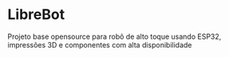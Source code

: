 # LibreBot
Projeto base opensource para robô de alto toque usando ESP32, impressões 3D e componentes com alta disponibilidade
